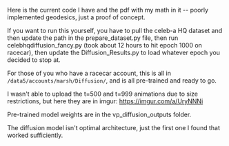 Here is the current code I have and the pdf with my math in it -- poorly implemented geodesics, just a proof of concept.

If you want to run this yourself, you have to pull the celeb-a HQ dataset and then update the path in the prepare_dataset.py file, then run celebhqdiffusion_fancy.py (took about 12 hours to hit epoch 1000 on racecar), then update the Diffusion_Results.py to load whatever epoch you decided to stop at.

For those of you who have a racecar account, this is all in ```/data5/accounts/marsh/Diffusion/```, and is all pre-trained and ready to go.

I wasn't able to upload the t=500 and t=999 animations due to size restrictions, but here they are in imgur: https://imgur.com/a/UryNNNi

Pre-trained model weights are in the vp_diffusion_outputs folder.

The diffusion model isn't optimal architecture, just the first one I found that worked sufficiently.
